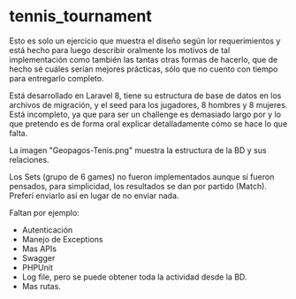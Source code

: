 # tennis_tournament

Esto es solo un ejercicio que muestra el diseño según lor requerimientos y está hecho para luego describir oralmente los motivos de tal implementación como también las tantas otras formas de hacerlo, que de hecho sé cuáles serían mejores prácticas, sólo que no cuento con tiempo para entregarlo completo.

Está desarrollado en Laravel 8, tiene su estructura de base de datos en los archivos de migración, y el seed para los jugadores, 8 hombres y 8 mujeres.
Está incompleto, ya que para ser un challenge es demasiado largo por y lo que pretendo es de forma oral explicar detalladamente cómo se hace lo que falta.

La imagen "Geopagos-Tenis.png" muestra la estructura de la BD y sus relaciones.

Los Sets (grupo de 6 games) no fueron implementados aunque sí fueron pensados, para simplicidad, los resultados se dan por partido (Match).
Preferí enviarlo así en lugar de no enviar nada.

Faltan por ejemplo:
- Autenticación
- Manejo de Exceptions
- Mas APIs
- Swagger
- PHPUnit
- Log file, pero se puede obtener toda la actividad desde la BD.
- Mas rutas.
